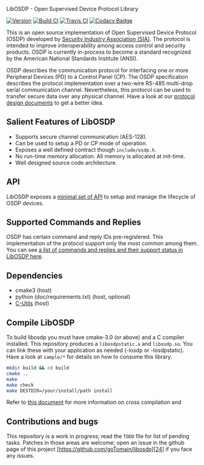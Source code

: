 LibOSDP - Open Supervised Device Protocol Library

[![Version][1]][2] [![Build CI][3]][4] [![Travis CI][5]][6] [![Codacy Badge][7]][8]

This is an open source implementation of Open Supervised Device Protocol (OSDP)
developed by [Security Industry Association (SIA)][20]. The protocol is intended
to improve interoperability among access control and security products. OSDP
is currently in-process to become a standard recognized by the American National
Standards Institute (ANSI).

OSDP describes the communication protocol for interfacing one or more Peripheral
Devices (PD) to a Control Panel (CP). The OSDP specification describes the
protocol implementation over a two-wire RS-485 multi-drop serial communication
channel. Nevertheless, this protocol can be used to transfer secure data over
any physical channel. Have a look at our [protocol design documents][21] to get
a better idea.

## Salient Features of LibOSDP

  - Supports secure channel communication (AES-128).
  - Can be used to setup a PD or CP mode of operation.
  - Exposes a well defined contract though `include/osdp.h`.
  - No run-time memory allocation. All memory is allocated at init-time.
  - Well designed source code architecture.

## API

LibOSDP exposes a [minimal set of API][26] to setup and manage the lifecycle of
OSDP devices.

## Supported Commands and Replies

OSDP has certain command and reply IDs pre-registered. This implementation of
the protocol support only the most common among them. You can see
[a list of commands and replies and their support status in LibOSDP here][22].

## Dependencies

  * cmake3 (host)
  * python (doc/requirements.txt) (host, optional)
  * [C-Utils][25] (host)

## Compile LibOSDP

To build libosdp you must have cmake-3.0 (or above) and a C compiler installed.
This repository produces a `libosdpstatic.a` and `libosdp.so`. You can link
these with your application as needed (-losdp or -losdpstatic). Have a look at
`sample/*` for details on how to consume this library.

```sh
mkdir build && cd build
cmake ..
make
make check
make DESTDIR=/your/install/path install
```

Refer to [this document][23] for more information on cross compilation and

## Contributions and bugs

This repository is a work in progress; read the `TODO` file for list of pending
tasks. Patches in those areas are welcome; open an issue in the github page of
this project [https://github.com/goTomain/libosdp][24] if you face any issues.

[1]: https://img.shields.io/github/v/release/goToMain/libosdp
[2]: https://github.com/goToMain/libosdp/releases
[3]: https://github.com/goTomain/libosdp/workflows/Build%20CI/badge.svg
[4]: https://github.com/goTomain/libosdp/actions?query=workflow%3A%22Build+CI%22
[5]: https://travis-ci.org/goTomain/libosdp.svg?branch=master
[6]: https://travis-ci.org/goTomain/libosdp
[7]: https://api.codacy.com/project/badge/Grade/7b6f389d4fbf46a692b64d3e82452af9
[8]: https://app.codacy.com/manual/siddharth_6/libosdp?utm_source=github.com&utm_medium=referral&utm_content=cbsiddharth/libosdp&utm_campaign=Badge_Grade_Dashboard

[20]: https://www.securityindustry.org/industry-standards/open-supervised-device-protocol/
[21]: https://libosdp.gotomain.io/protocol/overview.html
[22]: https://libosdp.gotomain.io/protocol/commands-and-replies.html
[23]: https://libosdp.gotomain.io/build-and-install.html
[24]: https://github.com/goTomain/libosdp
[25]: https://github.com/goTomain/c-utils
[26]: https://libosdp.gotomain.io/api/overview.html
